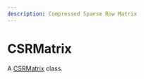 ```yaml
---
description: Compressed Sparse Row Matrix
---
```


# CSRMatrix

A [CSRMatrix](https://en.wikipedia.org/wiki/Sparse_matrix#Compressed_sparse_column_%28CSC_or_CCS%29) class.

